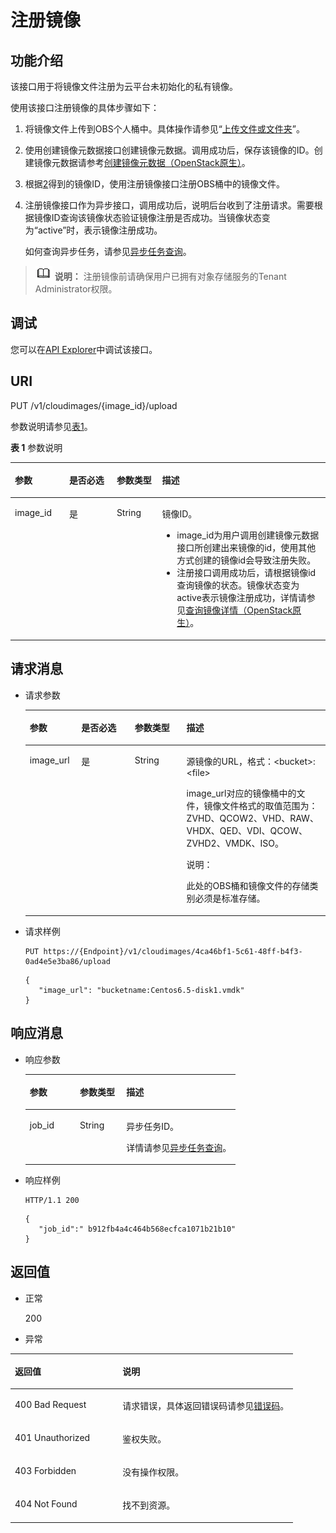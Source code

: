 # 注册镜像<a name="ims_03_0608"></a>

## 功能介绍<a name="section11046056154747"></a>

该接口用于将镜像文件注册为云平台未初始化的私有镜像。

使用该接口注册镜像的具体步骤如下：

1.  将镜像文件上传到OBS个人桶中。具体操作请参见“[上传文件或文件夹](https://support.huaweicloud.com/clientogw-obs/obs_03_0414.html)”。
2.  <a name="li40093194"></a>使用创建镜像元数据接口创建镜像元数据。调用成功后，保存该镜像的ID。创建镜像元数据请参考[创建镜像元数据（OpenStack原生）](创建镜像元数据（OpenStack原生）.md)。
3.  根据[2](#li40093194)得到的镜像ID，使用注册镜像接口注册OBS桶中的镜像文件。
4.  注册镜像接口作为异步接口，调用成功后，说明后台收到了注册请求。需要根据镜像ID查询该镜像状态验证镜像注册是否成功。当镜像状态变为“active”时，表示镜像注册成功。

    如何查询异步任务，请参见[异步任务查询](异步任务查询.md)。


>![](public_sys-resources/icon-note.gif) **说明：** 
>注册镜像前请确保用户已拥有对象存储服务的Tenant Administrator权限。

## 调试<a name="section44686511322"></a>

您可以在[API Explorer](https://apiexplorer.developer.huaweicloud.com/apiexplorer/doc?locale=zh-cn&consoleCurrentProductId=ims&consoleCurrentProductshort=&product=IMS&api=RegisterImage)中调试该接口。

## URI<a name="section66620681154747"></a>

PUT /v1/cloudimages/\{image\_id\}/upload

参数说明请参见[表1](#table23910047154747)。

**表 1**  参数说明

<a name="table23910047154747"></a>
<table><thead align="left"><tr id="row24965460154747"><th class="cellrowborder" valign="top" width="17.24%" id="mcps1.2.5.1.1"><p id="p8936346154747"><a name="p8936346154747"></a><a name="p8936346154747"></a>参数</p>
</th>
<th class="cellrowborder" valign="top" width="15.079999999999998%" id="mcps1.2.5.1.2"><p id="p4072498116916"><a name="p4072498116916"></a><a name="p4072498116916"></a>是否必选</p>
</th>
<th class="cellrowborder" valign="top" width="14.399999999999999%" id="mcps1.2.5.1.3"><p id="p52755425154747"><a name="p52755425154747"></a><a name="p52755425154747"></a>参数类型</p>
</th>
<th class="cellrowborder" valign="top" width="53.28000000000001%" id="mcps1.2.5.1.4"><p id="p57477321154747"><a name="p57477321154747"></a><a name="p57477321154747"></a>描述</p>
</th>
</tr>
</thead>
<tbody><tr id="row25151394154747"><td class="cellrowborder" valign="top" width="17.24%" headers="mcps1.2.5.1.1 "><p id="p23996995154747"><a name="p23996995154747"></a><a name="p23996995154747"></a>image_id</p>
</td>
<td class="cellrowborder" valign="top" width="15.079999999999998%" headers="mcps1.2.5.1.2 "><p id="p1038913616916"><a name="p1038913616916"></a><a name="p1038913616916"></a>是</p>
</td>
<td class="cellrowborder" valign="top" width="14.399999999999999%" headers="mcps1.2.5.1.3 "><p id="p64708437154747"><a name="p64708437154747"></a><a name="p64708437154747"></a>String</p>
</td>
<td class="cellrowborder" valign="top" width="53.28000000000001%" headers="mcps1.2.5.1.4 "><p id="p54354750154747"><a name="p54354750154747"></a><a name="p54354750154747"></a>镜像ID。</p>
<a name="ul2091361694"></a><a name="ul2091361694"></a><ul id="ul2091361694"><li>image_id为用户调用创建镜像元数据接口所创建出来镜像的id，使用其他方式创建的镜像id会导致注册失败。</li><li>注册接口调用成功后，请根据镜像id查询镜像的状态。镜像状态变为active表示镜像注册成功，详情请参见<a href="查询镜像详情（OpenStack原生）.md">查询镜像详情（OpenStack原生）</a>。</li></ul>
</td>
</tr>
</tbody>
</table>

## 请求消息<a name="section29704853154747"></a>

-   请求参数

    <a name="table57282886154747"></a>
    <table><thead align="left"><tr id="row33194661154747"><th class="cellrowborder" valign="top" width="17.178282171782822%" id="mcps1.1.5.1.1"><p id="p4413036154747"><a name="p4413036154747"></a><a name="p4413036154747"></a>参数</p>
    </th>
    <th class="cellrowborder" valign="top" width="17.798220177982202%" id="mcps1.1.5.1.2"><p id="p15244109154747"><a name="p15244109154747"></a><a name="p15244109154747"></a>是否必选</p>
    </th>
    <th class="cellrowborder" valign="top" width="17.25827417258274%" id="mcps1.1.5.1.3"><p id="p4364817210345"><a name="p4364817210345"></a><a name="p4364817210345"></a>参数类型</p>
    </th>
    <th class="cellrowborder" valign="top" width="47.765223477652235%" id="mcps1.1.5.1.4"><p id="p26813302154747"><a name="p26813302154747"></a><a name="p26813302154747"></a>描述</p>
    </th>
    </tr>
    </thead>
    <tbody><tr id="row24393852154747"><td class="cellrowborder" valign="top" width="17.178282171782822%" headers="mcps1.1.5.1.1 "><p id="p29744966154747"><a name="p29744966154747"></a><a name="p29744966154747"></a>image_url</p>
    </td>
    <td class="cellrowborder" valign="top" width="17.798220177982202%" headers="mcps1.1.5.1.2 "><p id="p384719154747"><a name="p384719154747"></a><a name="p384719154747"></a>是</p>
    </td>
    <td class="cellrowborder" valign="top" width="17.25827417258274%" headers="mcps1.1.5.1.3 "><p id="p2213925010345"><a name="p2213925010345"></a><a name="p2213925010345"></a>String</p>
    </td>
    <td class="cellrowborder" valign="top" width="47.765223477652235%" headers="mcps1.1.5.1.4 "><p id="p31162299154747"><a name="p31162299154747"></a><a name="p31162299154747"></a>源镜像的URL，格式：&lt;bucket&gt;:&lt;file&gt;</p>
    <p id="p129047121673"><a name="p129047121673"></a><a name="p129047121673"></a>image_url对应的镜像桶中的文件，镜像文件格式的取值范围为：ZVHD、QCOW2、VHD、RAW、VHDX、QED、VDI、QCOW、ZVHD2、VMDK、ISO。</p>
    <div class="note" id="note53614241491"><a name="note53614241491"></a><a name="note53614241491"></a><span class="notetitle"> 说明： </span><div class="notebody"><p id="p3361152417920"><a name="p3361152417920"></a><a name="p3361152417920"></a>此处的OBS桶和镜像文件的存储类别必须是标准存储。</p>
    </div></div>
    </td>
    </tr>
    </tbody>
    </table>

-   请求样例

    ```
    PUT https://{Endpoint}/v1/cloudimages/4ca46bf1-5c61-48ff-b4f3-0ad4e5e3ba86/upload
    ```

    ```
    {
       "image_url": "bucketname:Centos6.5-disk1.vmdk" 
    }
    ```


## 响应消息<a name="section42338041154747"></a>

-   响应参数

    <a name="table1337332211159"></a>
    <table><thead align="left"><tr id="row1133156911159"><th class="cellrowborder" valign="top" width="23.84%" id="mcps1.1.4.1.1"><p id="p4544189211159"><a name="p4544189211159"></a><a name="p4544189211159"></a>参数</p>
    </th>
    <th class="cellrowborder" valign="top" width="22.07%" id="mcps1.1.4.1.2"><p id="p556206921988"><a name="p556206921988"></a><a name="p556206921988"></a>参数类型</p>
    </th>
    <th class="cellrowborder" valign="top" width="54.09%" id="mcps1.1.4.1.3"><p id="p5691464411159"><a name="p5691464411159"></a><a name="p5691464411159"></a>描述</p>
    </th>
    </tr>
    </thead>
    <tbody><tr id="row4668343211159"><td class="cellrowborder" valign="top" width="23.84%" headers="mcps1.1.4.1.1 "><p id="p2326164111159"><a name="p2326164111159"></a><a name="p2326164111159"></a>job_id</p>
    </td>
    <td class="cellrowborder" valign="top" width="22.07%" headers="mcps1.1.4.1.2 "><p id="p89821791988"><a name="p89821791988"></a><a name="p89821791988"></a>String</p>
    </td>
    <td class="cellrowborder" valign="top" width="54.09%" headers="mcps1.1.4.1.3 "><p id="p514473411159"><a name="p514473411159"></a><a name="p514473411159"></a>异步任务ID。</p>
    <p id="p99354261311"><a name="p99354261311"></a><a name="p99354261311"></a>详情请参见<a href="异步任务查询.md">异步任务查询</a>。</p>
    </td>
    </tr>
    </tbody>
    </table>

-   响应样例

    ```
    HTTP/1.1 200
    ```

    ```
    {
       "job_id":" b912fb4a4c464b568ecfca1071b21b10"
    }
    ```


## 返回值<a name="section61463701154747"></a>

-   正常

    200

-   异常

<a name="table61689654164325"></a>
<table><thead align="left"><tr id="row43263384164325"><th class="cellrowborder" valign="top" width="38.080000000000005%" id="mcps1.1.3.1.1"><p id="p14673233164325"><a name="p14673233164325"></a><a name="p14673233164325"></a>返回值</p>
</th>
<th class="cellrowborder" valign="top" width="61.919999999999995%" id="mcps1.1.3.1.2"><p id="p47681194164325"><a name="p47681194164325"></a><a name="p47681194164325"></a>说明</p>
</th>
</tr>
</thead>
<tbody><tr id="row36971467164325"><td class="cellrowborder" valign="top" width="38.080000000000005%" headers="mcps1.1.3.1.1 "><p id="p41898845164325"><a name="p41898845164325"></a><a name="p41898845164325"></a>400 Bad Request</p>
</td>
<td class="cellrowborder" valign="top" width="61.919999999999995%" headers="mcps1.1.3.1.2 "><p id="p38363271164325"><a name="p38363271164325"></a><a name="p38363271164325"></a>请求错误，具体返回错误码请参见<a href="错误码.md">错误码</a>。</p>
</td>
</tr>
<tr id="row20417266164325"><td class="cellrowborder" valign="top" width="38.080000000000005%" headers="mcps1.1.3.1.1 "><p id="p43185862164325"><a name="p43185862164325"></a><a name="p43185862164325"></a>401 Unauthorized</p>
</td>
<td class="cellrowborder" valign="top" width="61.919999999999995%" headers="mcps1.1.3.1.2 "><p id="p8393897164325"><a name="p8393897164325"></a><a name="p8393897164325"></a>鉴权失败。</p>
</td>
</tr>
<tr id="row8436217164325"><td class="cellrowborder" valign="top" width="38.080000000000005%" headers="mcps1.1.3.1.1 "><p id="p12244985164325"><a name="p12244985164325"></a><a name="p12244985164325"></a>403 Forbidden</p>
</td>
<td class="cellrowborder" valign="top" width="61.919999999999995%" headers="mcps1.1.3.1.2 "><p id="p52319709164325"><a name="p52319709164325"></a><a name="p52319709164325"></a>没有操作权限。</p>
</td>
</tr>
<tr id="row1115336164325"><td class="cellrowborder" valign="top" width="38.080000000000005%" headers="mcps1.1.3.1.1 "><p id="p23233406164325"><a name="p23233406164325"></a><a name="p23233406164325"></a>404 Not Found</p>
</td>
<td class="cellrowborder" valign="top" width="61.919999999999995%" headers="mcps1.1.3.1.2 "><p id="p2857740164325"><a name="p2857740164325"></a><a name="p2857740164325"></a>找不到资源。</p>
</td>
</tr>
</tbody>
</table>

